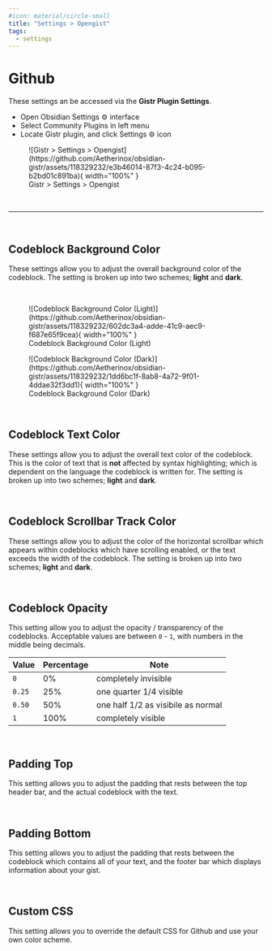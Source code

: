 ```yaml
---
#icon: material/circle-small
title: "Settings > Opengist"
tags:
  - settings
---
```

# Github

These settings an be accessed via the **Gistr Plugin Settings**.

- Open Obsidian Settings ⚙️ interface
- Select Community Plugins in left menu
- Locate Gistr plugin, and click Settings ⚙️ icon

<figure markdown="span">
  ![Gistr > Settings > Opengist](https://github.com/Aetherinox/obsidian-gistr/assets/118329232/e3b46014-87f3-4c24-b095-b2bd01c891ba){ width="100%" }
  <figcaption>Gistr > Settings > Opengist</figcaption>
</figure>

<br />

---

<br />

## Codeblock Background Color
<!-- md:version stable-1.2.0 -->
<!-- md:default `#E5E5E5 | #121315` -->
<!-- md:control color #E5E5E5 #121315 -->

These settings allow you to adjust the overall background color of the codeblock. The setting is broken up into two schemes; **light** and **dark**.

<br />

<figure markdown="span">
  ![Codeblock Background Color (Light)](https://github.com/Aetherinox/obsidian-gistr/assets/118329232/602dc3a4-adde-41c9-aec9-f687e65f9cea){ width="100%" }
  <figcaption>Codeblock Background Color (Light)</figcaption>
</figure>


<figure markdown="span">
  ![Codeblock Background Color (Dark)](https://github.com/Aetherinox/obsidian-gistr/assets/118329232/1dd6bc1f-8ab8-4a72-9f01-4ddae32f3dd1){ width="100%" }
  <figcaption>Codeblock Background Color (Dark)</figcaption>
</figure>

<br />

## Codeblock Text Color
<!-- md:version stable-1.2.0 -->
<!-- md:default `#2A2626 | #CAD3F5` -->
<!-- md:control color #2A2626 #CAD3F5 -->

These settings allow you to adjust the overall text color of the codeblock. This is the color of text that is **not** affected by syntax highlighting; which is dependent on the language the codeblock is written for. The setting is broken up into two schemes; **light** and **dark**.

<br />

## Codeblock Scrollbar Track Color
<!-- md:version stable-1.2.0 -->
<!-- md:default `#BA4956 | #4960BA` -->
<!-- md:control color #BA4956 #4960BA -->

These settings allow you to adjust the color of the horizontal scrollbar which appears within codeblocks which have scrolling enabled, or the text exceeds the width of the codeblock. The setting is broken up into two schemes; **light** and **dark**.

<br />

## Codeblock Opacity
<!-- md:version stable-1.3.0 -->
<!-- md:default `1` -->
<!-- md:control slider -->

This setting allow you to adjust the opacity / transparency of the codeblocks. Acceptable values are between `0` - `1`, with numbers in the middle being decimals.

| Value | Percentage | Note |
| --- | --- | --- |
| `0` | 0% | completely invisible |
| `0.25` | 25% | one quarter 1/4 visible |
| `0.50` | 50% | one half 1/2 as visibile as normal |
| `1` | 100% | completely visible |

<br />

## Padding Top
<!-- md:version stable-1.4.0 -->
<!-- md:default `16` -->
<!-- md:control slider -->

This setting allows you to adjust the padding that rests between the top header bar, and the actual codeblock with the text.

<br />

## Padding Bottom
<!-- md:version stable-1.4.0 -->
<!-- md:default `19` -->
<!-- md:control slider -->

This setting allows you to adjust the padding that rests between the codeblock which contains all of your text, and the footer bar which displays information about your gist.

<br />

## Custom CSS
<!-- md:version stable-1.0.0 -->
<!-- md:default `none` -->
<!-- md:control textbox -->

This setting allows you to override the default CSS for Github and use your own color scheme.

<br />


<br /><br />